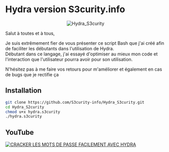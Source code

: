 # Hydra version S3curity.info

<div align="center">
  <img src="https://s3curity.info/wp/wp-content/uploads/2024/02/Capture-decran-2024-02-16-130532.png" alt="Hydra_S3curity">
</div>

    
Salut à toutes et à tous,

Je suis extrêmement fier de vous présenter ce script Bash que j'ai créé afin de faciliter les débutants dans l'utilisation de Hydra.  
Débutant dans ce langage, j'ai essayé d'optimiser au mieux mon code et l'interaction que l'utilisateur pourra avoir pour son utilisation.

N'hésitez pas à me faire vos retours pour m'améliorer et également en cas de bugs que je rectifie ça



## Installation

```bash
git clone https://github.com/S3curity-info/Hydra_S3curity.git
cd Hydra_S2curity
chmod u+x hydra.s3curity
./hydra.s3curity
```


## YouTube
[![CRACKER LES MOTS DE PASSE FACILEMENT AVEC HYDRA](LIEN_MINIATURE)](LIEN_YT)
